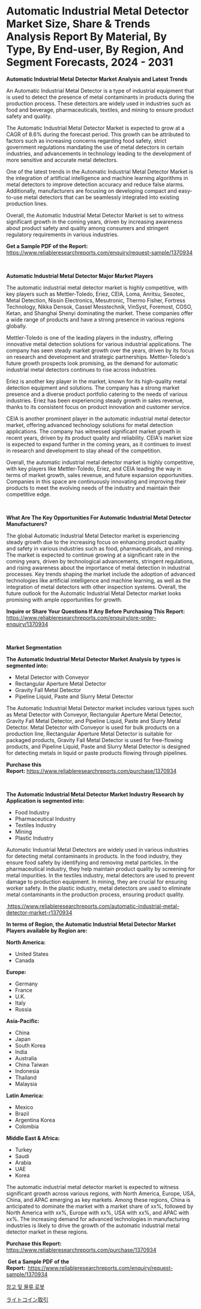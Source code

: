 <p><h1>Automatic Industrial Metal Detector Market Size, Share & Trends Analysis Report By Material, By Type, By End-user, By Region, And Segment Forecasts, 2024 - 2031</h1></p><p><strong>Automatic Industrial Metal Detector Market Analysis and Latest Trends</strong></p>
<p><p>An Automatic Industrial Metal Detector is a type of industrial equipment that is used to detect the presence of metal contaminants in products during the production process. These detectors are widely used in industries such as food and beverage, pharmaceuticals, textiles, and mining to ensure product safety and quality.</p><p>The Automatic Industrial Metal Detector Market is expected to grow at a CAGR of 8.6% during the forecast period. This growth can be attributed to factors such as increasing concerns regarding food safety, strict government regulations mandating the use of metal detectors in certain industries, and advancements in technology leading to the development of more sensitive and accurate metal detectors.</p><p>One of the latest trends in the Automatic Industrial Metal Detector Market is the integration of artificial intelligence and machine learning algorithms in metal detectors to improve detection accuracy and reduce false alarms. Additionally, manufacturers are focusing on developing compact and easy-to-use metal detectors that can be seamlessly integrated into existing production lines.</p><p>Overall, the Automatic Industrial Metal Detector Market is set to witness significant growth in the coming years, driven by increasing awareness about product safety and quality among consumers and stringent regulatory requirements in various industries.</p></p>
<p><strong>Get a Sample PDF of the Report:&nbsp;</strong> <a href="https://www.reliableresearchreports.com/enquiry/request-sample/1370934">https://www.reliableresearchreports.com/enquiry/request-sample/1370934</a></p>
<p>&nbsp;</p>
<p><strong>Automatic Industrial Metal Detector Major Market Players</strong></p>
<p><p>The automatic industrial metal detector market is highly competitive, with key players such as Mettler-Toledo, Eriez, CEIA, Loma, Anritsu, Sesotec, Metal Detection, Nissin Electronics, Mesutronic, Thermo Fisher, Fortress Technology, Nikka Densok, Cassel Messtechnik, VinSyst, Foremost, COSO, Ketan, and Shanghai Shenyi dominating the market. These companies offer a wide range of products and have a strong presence in various regions globally.</p><p>Mettler-Toledo is one of the leading players in the industry, offering innovative metal detection solutions for various industrial applications. The company has seen steady market growth over the years, driven by its focus on research and development and strategic partnerships. Mettler-Toledo's future growth prospects look promising, as the demand for automatic industrial metal detectors continues to rise across industries.</p><p>Eriez is another key player in the market, known for its high-quality metal detection equipment and solutions. The company has a strong market presence and a diverse product portfolio catering to the needs of various industries. Eriez has been experiencing steady growth in sales revenue, thanks to its consistent focus on product innovation and customer service.</p><p>CEIA is another prominent player in the automatic industrial metal detector market, offering advanced technology solutions for metal detection applications. The company has witnessed significant market growth in recent years, driven by its product quality and reliability. CEIA's market size is expected to expand further in the coming years, as it continues to invest in research and development to stay ahead of the competition.</p><p>Overall, the automatic industrial metal detector market is highly competitive, with key players like Mettler-Toledo, Eriez, and CEIA leading the way in terms of market growth, sales revenue, and future expansion opportunities. Companies in this space are continuously innovating and improving their products to meet the evolving needs of the industry and maintain their competitive edge.</p></p>
<p>&nbsp;</p>
<p><strong>What Are The Key Opportunities For Automatic Industrial Metal Detector Manufacturers?</strong></p>
<p><p>The global Automatic Industrial Metal Detector market is experiencing steady growth due to the increasing focus on enhancing product quality and safety in various industries such as food, pharmaceuticals, and mining. The market is expected to continue growing at a significant rate in the coming years, driven by technological advancements, stringent regulations, and rising awareness about the importance of metal detection in industrial processes. Key trends shaping the market include the adoption of advanced technologies like artificial intelligence and machine learning, as well as the integration of metal detectors with other inspection systems. Overall, the future outlook for the Automatic Industrial Metal Detector market looks promising with ample opportunities for growth.</p></p>
<p><strong>Inquire or Share Your Questions If Any Before Purchasing This Report:</strong> <a href="https://www.reliableresearchreports.com/enquiry/pre-order-enquiry/1370934">https://www.reliableresearchreports.com/enquiry/pre-order-enquiry/1370934</a></p>
<p>&nbsp;</p>
<p><strong>Market Segmentation</strong></p>
<p><strong>The Automatic Industrial Metal Detector Market Analysis by types is segmented into:</strong></p>
<p><ul><li>Metal Detector with Conveyor</li><li>Rectangular Aperture Metal Detector</li><li>Gravity Fall Metal Detector</li><li>Pipeline Liquid, Paste and Slurry Metal Detector</li></ul></p>
<p><p>The Automatic Industrial Metal Detector market includes various types such as Metal Detector with Conveyor, Rectangular Aperture Metal Detector, Gravity Fall Metal Detector, and Pipeline Liquid, Paste and Slurry Metal Detector. Metal Detector with Conveyor is used for bulk products on a production line, Rectangular Aperture Metal Detector is suitable for packaged products, Gravity Fall Metal Detector is used for free-flowing products, and Pipeline Liquid, Paste and Slurry Metal Detector is designed for detecting metals in liquid or paste products flowing through pipelines.</p></p>
<p><strong>Purchase this Report:&nbsp;</strong><a href="https://www.reliableresearchreports.com/purchase/1370934">https://www.reliableresearchreports.com/purchase/1370934</a></p>
<p>&nbsp;</p>
<p><strong>The Automatic Industrial Metal Detector Market Industry Research by Application is segmented into:</strong></p>
<p><ul><li>Food Industry</li><li>Pharmaceutical Industry</li><li>Textiles Industry</li><li>Mining</li><li>Plastic Industry</li></ul></p>
<p><p>Automatic Industrial Metal Detectors are widely used in various industries for detecting metal contaminants in products. In the food industry, they ensure food safety by identifying and removing metal particles. In the pharmaceutical industry, they help maintain product quality by screening for metal impurities. In the textiles industry, metal detectors are used to prevent damage to production equipment. In mining, they are crucial for ensuring worker safety. In the plastic industry, metal detectors are used to eliminate metal contaminants in the production process, ensuring product quality.</p></p>
<p><a href="https://www.reliableresearchreports.com/automatic-industrial-metal-detector-market-r1370934">&nbsp;https://www.reliableresearchreports.com/automatic-industrial-metal-detector-market-r1370934</a></p>
<p><strong>In terms of Region, the Automatic Industrial Metal Detector Market Players available by Region are:</strong></p>
<p>
    <p> <strong> North America: </strong>
        <ul>
            <li>United States</li>
            <li>Canada</li>
        </ul>
        </p> 
    <p> <strong> Europe: </strong>
        <ul>
            <li>Germany</li>
            <li>France</li>
            <li>U.K.</li>
            <li>Italy</li>
            <li>Russia</li>
        </ul>
        </p> 
    <p> <strong> Asia-Pacific: </strong>
        <ul>
            <li>China</li>
            <li>Japan</li>
            <li>South Korea</li>
            <li>India</li>
            <li>Australia</li>
            <li>China Taiwan</li>
            <li>Indonesia</li>
            <li>Thailand</li>
            <li>Malaysia</li>
        </ul>
        </p> 
    <p> <strong> Latin America: </strong>
        <ul>
            <li>Mexico</li>
            <li>Brazil</li>
            <li>Argentina Korea</li>
            <li>Colombia</li>
        </ul>
        </p> 
    <p> <strong> Middle East & Africa: </strong>
        <ul>
            <li>Turkey</li>
            <li>Saudi</li>
            <li>Arabia</li>
            <li>UAE</li>
            <li>Korea</li>
        </ul>
    </p>
    </p>
<p><p>The automatic industrial metal detector market is expected to witness significant growth across various regions, with North America, Europe, USA, China, and APAC emerging as key markets. Among these regions, China is anticipated to dominate the market with a market share of xx%, followed by North America with xx%, Europe with xx%, USA with xx%, and APAC with xx%. The increasing demand for advanced technologies in manufacturing industries is likely to drive the growth of the automatic industrial metal detector market in these regions.</p></p>
<p><strong>Purchase this Report: </strong><a href="https://www.reliableresearchreports.com/purchase/1370934">https://www.reliableresearchreports.com/purchase/1370934</a></p>
<p>&nbsp;<strong>Get a Sample PDF of the Report:&nbsp;&nbsp;</strong><a href="https://www.reliableresearchreports.com/enquiry/request-sample/1370934">https://www.reliableresearchreports.com/enquiry/request-sample/1370934</a></p>
<p><strong></strong></p>
<p><p><a href="https://medium.com/@candidarowe2022/%EC%B0%BD%EA%B3%A0-%EB%B0%8F-%EB%AC%BC%EB%A5%98-%EB%A1%9C%EB%B4%87-%EC%8B%9C%EC%9E%A5-%EC%A1%B0%EC%82%AC-%EB%B3%B4%EA%B3%A0%EC%84%9C-%EA%B7%B8-%EC%97%AD%EC%82%AC-%EB%B0%8F-2024%EB%85%84%EB%B6%80%ED%84%B0-2031%EB%85%84%EA%B9%8C%EC%A7%80%EC%9D%98-%EC%98%88%EC%B8%A1-bc87c8bb420c">창고 및 물류 로봇</a></p><p><a href="https://medium.com/@elmoray21/%E3%83%A9%E3%82%A4%E3%83%88%E3%82%B3%E3%82%A4%E3%83%B3%E5%8F%96%E5%BC%95%E5%B8%82%E5%A0%B4-%E5%B8%82%E5%A0%B4%E3%82%B7%E3%82%A7%E3%82%A2-%E5%B8%82%E5%A0%B4%E3%83%88%E3%83%AC%E3%83%B3%E3%83%89-%E3%81%8A%E3%82%88%E3%81%B3%E5%B0%86%E6%9D%A5%E3%81%AE%E6%88%90%E9%95%B7%E3%81%AE%E6%8E%A2%E6%B1%82-bcc83b1d91ac">ライトコイン取引</a></p></p>